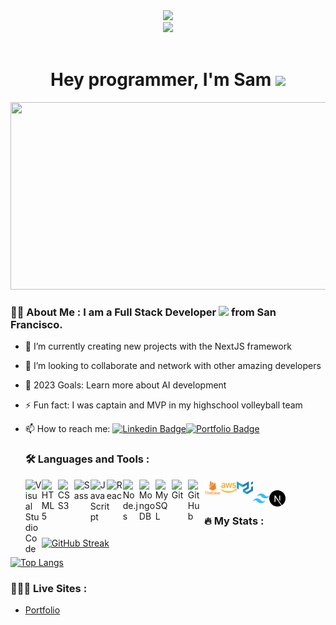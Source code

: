 <div id="header" align="center">
  <img src="https://media2.giphy.com/media/MC6eSuC3yypCU/giphy.gif?cid=ecf05e47hyoqqwcayymyyjmmtmauza87sqs1qwf3wd5i2o8g&rid=giphy.gif&ct=g" width="100"/>
  <div id="badges">
    <a href='https://www.linkedin.com/in/samdubyoo'>
      <img src='https://img.shields.io/badge/LinkedIn-blue?logo=linkedin&logoColor=white&style=for-the-badge'/>
    <a/>
  </div>
  <img src="https://komarev.com/ghpvc/?username=requiem-of-zero&style=flat-square&color=blue" alt=""/>
  <h1>
    Hey programmer, I'm Sam 
    <img src="https://media.giphy.com/media/hvRJCLFzcasrR4ia7z/giphy.gif" width="30px"/>
  </h1>
</div>

<div align="center">
  <img src="https://media.giphy.com/media/dWesBcTLavkZuG35MI/giphy.gif" width="600" height="300"/>
</div>

### :man_technologist: About Me : I am a Full Stack Developer <img src="https://media.giphy.com/media/WUlplcMpOCEmTGBtBW/giphy.gif" width="30"> from San Francisco.

- 🌱 I’m currently creating new projects with the NextJS framework

- 👯 I’m looking to collaborate and network with other amazing developers

- 🥅 2023 Goals: Learn more about AI development

- ⚡ Fun fact: I was captain and MVP in my highschool volleyball team

- :mailbox: How to reach me: [![Linkedin Badge](https://img.shields.io/badge/-LinkedIn-blue?style=flat&logo=Linkedin&logoColor=white)](https://www.linkedin.com/in/samdubyoo)[![Portfolio Badge](https://img.shields.io/badge/-Portfolio-lightgrey?style=flat)](https://samuelwong.xyz/)

  ### :hammer_and_wrench: Languages and Tools :
  <img align="left" alt="Visual Studio Code" width="26px" src="https://cdn.jsdelivr.net/gh/devicons/devicon/icons/vscode/vscode-original.svg" />&nbsp;
  <img align="left" alt="HTML5" width="26px" src="https://cdn.jsdelivr.net/gh/devicons/devicon/icons/html5/html5-original.svg" />&nbsp;
  <img align="left" alt="CSS3" width="26px" src="https://cdn.jsdelivr.net/gh/devicons/devicon/icons/css3/css3-original.svg" />&nbsp;
  <img align="left" alt="Sass" width="26px" src="https://cdn.jsdelivr.net/gh/devicons/devicon/icons/sass/sass-original.svg" />&nbsp;
  <img align="left" alt="JavaScript" width="26px" src="https://cdn.jsdelivr.net/gh/devicons/devicon/icons/javascript/javascript-original.svg" />&nbsp;
  <img align="left" alt="React" width="26px" src="https://cdn.jsdelivr.net/gh/devicons/devicon/icons/react/react-original.svg" />&nbsp;
  <img align="left" alt="Node.js" width="26px" src="https://cdn.jsdelivr.net/gh/devicons/devicon/icons/nodejs/nodejs-original.svg" />&nbsp;
  <img align="left" alt="MongoDB" width="26px" src="https://cdn.jsdelivr.net/gh/devicons/devicon/icons/mongodb/mongodb-original.svg" />&nbsp;
  <img align="left" alt="MySQL" width="26px" src="https://cdn.jsdelivr.net/gh/devicons/devicon/icons/mysql/mysql-original.svg" />&nbsp;
  <img align="left" alt="Git" width="26px" src="https://cdn.jsdelivr.net/gh/devicons/devicon/icons/git/git-original.svg" />&nbsp;
  <img align="left" alt="GitHub" width="26px" src="https://user-images.githubusercontent.com/3369400/139447912-e0f43f33-6d9f-45f8-be46-2df5bbc91289.png" />&nbsp;
  <img align="left" src="https://github.com/devicons/devicon/blob/master/icons/firebase/firebase-plain-wordmark.svg" title="Firebase" alt="Firebase" width="26px"/>&nbsp;
  <img align="left" src="https://github.com/devicons/devicon/blob/master/icons/amazonwebservices/amazonwebservices-plain-wordmark.svg" title="AWS" alt="AWS" width="26px"/>&nbsp;
  <img align="left" src="https://github.com/devicons/devicon/blob/master/icons/materialui/materialui-original.svg" title="Material UI" alt="Material UI" width="26px"/>&nbsp;
  <img align="left" src="https://github.com/devicons/devicon/blob/master/icons/tailwindcss/tailwindcss-plain.svg" title="Tailwind" alt="Tailwind" width="26px"/>&nbsp;
  <img align="left" src="https://github.com/devicons/devicon/blob/master/icons/nextjs/nextjs-original.svg" title="NextJS" alt="NextJS" width="26px"/>&nbsp;

### :fire: My Stats :
[![GitHub Streak](http://github-readme-streak-stats.herokuapp.com?user=requiem-of-zero&theme=dark&border_radius=5&date_format=M%20j%5B%2C%20Y%5D)](https://git.io/streak-stats)

[![Top Langs](https://github-readme-stats.vercel.app/api/top-langs/?username=requiem-of-zero)](https://github.com/anuraghazra/github-readme-stats)

### 👨🏻‍💻 Live Sites :
- [Portfolio](https://samuelwong.xyz)



<!--
**Requiem-of-Zero/Requiem-of-Zero** is a ✨ _special_ ✨ repository because its `README.md` (this file) appears on your GitHub profile.

Here are some ideas to get you started:

- 🔭 I’m currently working on ...
- 🌱 I’m currently learning ...
- 👯 I’m looking to collaborate on ...
- 🤔 I’m looking for help with ...
- 💬 Ask me about ...
- 📫 How to reach me: ...
- 😄 Pronouns: ...
- ⚡ Fun fact: ...
-->
